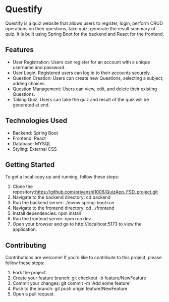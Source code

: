 # Questify

Questify is a quiz website that allows users to register, login,  perform CRUD operations on their questions, take quiz, generate the result summary of quiz. It is built using Spring Boot for the backend and React for the frontend.

## Features

- User Registration: Users can register for an account with a unique username and password.
- User Login: Registered users can log in to their accounts securely.
- Question Creation: Users can create new Questions, selecting a subject, adding choices.
- Question Management: Users can view, edit, and delete their existing Questions.
- Taking Quiz: Users can take the quiz and result of the quiz will be generated at end.

## Technologies Used

- Backend: Spring Boot
- Frontend: React
- Database: MYSQL
- Styling: External CSS

## Getting Started

To get a local copy up and running, follow these steps:

1. Clone the repository:https://github.com/priyanshi1006/QuizApp_FSD_project.git
2. Navigate to the backend directory: cd backend
3. Run the backend server: ./mvnw spring-boot:run
4. Navigate to the frontend directory: cd ../frontend
5. Install dependencies: npm install
6. Run the frontend server: npm run dev
7. Open your browser and go to http://localhost:5173 to view the application.

## Contributing

Contributions are welcome! If you'd like to contribute to this project, please follow these steps:

1. Fork the project.
2. Create your feature branch: git checkout -b feature/NewFeature
3. Commit your changes: git commit -m 'Add some feature'
4. Push to the branch: git push origin feature/NewFeature
5. Open a pull request.

